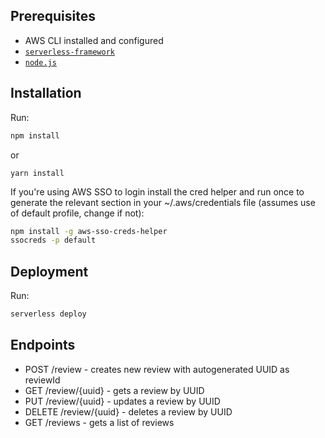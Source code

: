 ## Prerequisites

- AWS CLI installed and configured
- [`serverless-framework`](https://github.com/serverless/serverless)
- [`node.js`](https://nodejs.org)

## Installation

Run:

```bash
npm install
```

or

```
yarn install
```

If you're using AWS SSO to login install the cred helper and run once to generate the relevant section in your ~/.aws/credentials file (assumes use of default profile, change if not):

```bash
npm install -g aws-sso-creds-helper
ssocreds -p default
```

## Deployment

Run:

```bash
serverless deploy
```

## Endpoints

- POST /review - creates new review with autogenerated UUID as reviewId
- GET /review/{uuid} - gets a review by UUID
- PUT /review/{uuid} - updates a review by UUID
- DELETE /review/{uuid} - deletes a review by UUID
- GET /reviews - gets a list of reviews

